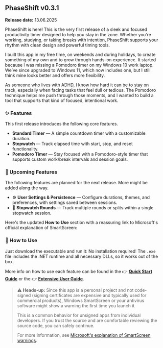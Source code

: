 ## PhaseShift v0.3.1

**Release date:** 13.06.2025

PhaseShift is here! This is the very first release of a sleek and focused productivity timer designed to help you stay in the zone. Whether you're working, studying, or taking breaks with intention, PhaseShift supports your rhythm with clean design and powerful timing tools.

I built this app in my free time, on weekends and during holidays, to create something of my own and to grow through hands-on experience. It started because I was missing a Pomodoro timer on my Windows 10 work laptop. We’ve since upgraded to Windows 11, which now includes one, but I still think mine looks better and offers more flexibility.

As someone who lives with ADHD, I know how hard it can be to stay on track, especially when facing tasks that feel dull or tedious. The Pomodoro technique helps me push through those moments, and I wanted to build a tool that supports that kind of focused, intentional work.

### ✨ Features

This first release introduces the following core features.

* **Standard Timer** — A simple countdown timer with a customizable duration.
* **Stopwatch** — Track elapsed time with start, stop, and reset functionality.
* **Pomodoro Timer** — Stay focused with a Pomodoro-style timer that supports custom work/break intervals and session goals.

### 🔮 Upcoming Features

The following features are planned for the next release. More might be added along the way.

* ⚙️ **User Settings & Persistence** — Configure durations, themes, and preferences, with settings saved between sessions.
* 🔁 **Stopwatch Rounds** — Track multiple rounds or splits within a single stopwatch session.

Here's the updated **How to Use** section with a reassuring link to Microsoft's official explanation of SmartScreen:

### 🚀 How to Use

Just download the executable and run it: No installation required! The `.exe` file includes the .NET runtime and all necessary DLLs, so it works out of the box.

More info on how to use each feature can be found in the 👉 [**Quick Start Guide**](https://github.com/thomaswening/PhaseShift/blob/main/quickstart.md) or the 👉 [**Extensive User Guide**](https://github.com/thomaswening/PhaseShift/blob/main/extensive-user-guide.md).

> ⚠️ **Heads-up:**
> Since this app is a personal project and not code-signed (signing certificates are expensive and typically used for commercial products), Windows SmartScreen or your antivirus software might show a warning the first time you launch it.
>
> This is a common behavior for unsigned apps from individual developers. If you trust the source and are comfortable reviewing the source code, you can safely continue.
>
> For more information, see [Microsoft's explanation of SmartScreen warnings](https://learn.microsoft.com/en-us/windows/security/operating-system-security/virus-and-threat-protection/microsoft-defender-smartscreen/).